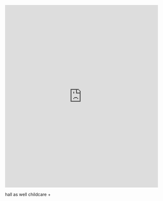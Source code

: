 
<iframe name="embed_readwrite" src="https://pad.vvvvvvaria.org/GHD_12_07_24?showControls=true&showChat=flse&showLineNumbers=true&useMonospaceFont=false" width="100%" height="600" frameborder="0"></iframe>

hall as well childcare + 